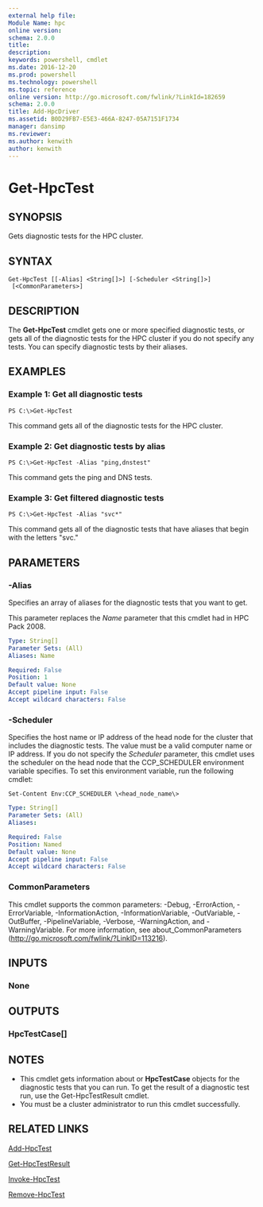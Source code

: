 ```yaml
---
external help file:
Module Name: hpc
online version:
schema: 2.0.0
title:
description:
keywords: powershell, cmdlet
ms.date: 2016-12-20
ms.prod: powershell
ms.technology: powershell
ms.topic: reference
online version: http://go.microsoft.com/fwlink/?LinkId=182659
schema: 2.0.0
title: Add-HpcDriver
ms.assetid: B0D29FB7-E5E3-466A-8247-05A7151F1734
manager: dansimp
ms.reviewer:
ms.author: kenwith
author: kenwith
---
```


# Get-HpcTest

## SYNOPSIS
Gets diagnostic tests for the HPC cluster.

## SYNTAX

```
Get-HpcTest [[-Alias] <String[]>] [-Scheduler <String[]>]
 [<CommonParameters>]
```

## DESCRIPTION
The **Get-HpcTest** cmdlet gets one or more specified diagnostic tests, or gets all of the diagnostic tests for the HPC cluster if you do not specify any tests.
You can specify diagnostic tests by their aliases.

## EXAMPLES

### Example 1: Get all diagnostic tests
```
PS C:\>Get-HpcTest
```

This command gets all of the diagnostic tests for the HPC cluster.

### Example 2: Get diagnostic tests by alias
```
PS C:\>Get-HpcTest -Alias "ping,dnstest"
```

This command gets the ping and DNS tests.

### Example 3: Get filtered diagnostic tests
```
PS C:\>Get-HpcTest -Alias "svc*"
```

This command gets all of the diagnostic tests that have aliases that begin with the letters "svc."

## PARAMETERS

### -Alias
Specifies an array of aliases for the diagnostic tests that you want to get.

This parameter replaces the *Name* parameter that this cmdlet had in HPC Pack 2008.

```yaml
Type: String[]
Parameter Sets: (All)
Aliases: Name

Required: False
Position: 1
Default value: None
Accept pipeline input: False
Accept wildcard characters: False
```

### -Scheduler
Specifies the host name or IP address of the head node for the cluster that includes the diagnostic tests.
The value must be a valid computer name or IP address.
If you do not specify the *Scheduler* parameter, this cmdlet uses the scheduler on the head node that the CCP_SCHEDULER environment variable specifies.
To set this environment variable, run the following cmdlet:

`Set-Content Env:CCP_SCHEDULER \<head_node_name\>`

```yaml
Type: String[]
Parameter Sets: (All)
Aliases:

Required: False
Position: Named
Default value: None
Accept pipeline input: False
Accept wildcard characters: False
```

### CommonParameters
This cmdlet supports the common parameters: -Debug, -ErrorAction, -ErrorVariable, -InformationAction, -InformationVariable, -OutVariable, -OutBuffer, -PipelineVariable, -Verbose, -WarningAction, and -WarningVariable. For more information, see about_CommonParameters (http://go.microsoft.com/fwlink/?LinkID=113216).

## INPUTS

### None

## OUTPUTS

### HpcTestCase[]

## NOTES
* This cmdlet gets information about or **HpcTestCase** objects for the diagnostic tests that you can run. To get the result of a diagnostic test run, use the Get-HpcTestResult cmdlet.
* You must be a cluster administrator to run this cmdlet successfully.

## RELATED LINKS

[Add-HpcTest](./Add-HpcTest.md)

[Get-HpcTestResult](./Get-HpcTestResult.md)

[Invoke-HpcTest](./Invoke-HpcTest.md)

[Remove-HpcTest](./Remove-HpcTest.md)
